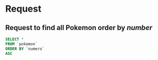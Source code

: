 # Request

## Request to find all Pokemon order by *number*

```sql
SELECT *
FROM `pokemon`
ORDER BY `numero`
ASC
```
